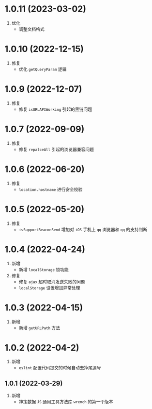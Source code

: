 # 1.0.11 (2023-03-02)
1.  优化
     - 调整文档格式

# 1.0.10 (2022-12-15)
1.  修复
     - 优化 `getQueryParam` 逻辑

# 1.0.9 (2022-12-07)
1.  修复
     - 修复 `isURLAPIWorking` 引起的黑链问题

# 1.0.7 (2022-09-09)
1.  修复
     - 修复 `repalceAll` 引起的浏览器兼容问题

# 1.0.6 (2022-06-20)
1.  修复
     - `location.hostname` 进行安全校验

# 1.0.5 (2022-05-20)
1.  修复
     - `isSupportBeaconSend` 增加对 `iOS` 手机上 `qq` 浏览器和 `qq` 的支持判断

# 1.0.4 (2022-04-24)
1.  新增
     - 新增 `localStorage` 锁功能
2. 修复
     - 修复 `ajax` 超时取消发送失败的问题
     - `localStorage` 设置增加异常处理

# 1.0.3 (2022-04-15)
1.  新增
    - 新增 `getURLPath` 方法

# 1.0.2 (2022-04-2)
1.  新增
    - `eslint` 配置代码提交的时候自动去掉尾逗号

## 1.0.1 (2022-03-29)
1.  新增
    - 神策数据 `JS` 通用工具方法库 `wrench` 的第一个版本
